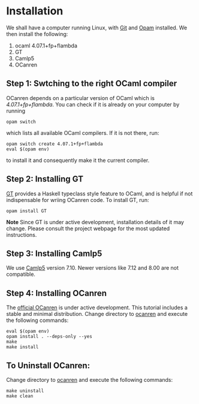 # Installation

We shall have a computer running Linux, with [Git](https://git-scm.com/)
and [Opam](https://opam.ocaml.org/) installed.
We then install the following:  

1. ocaml 4.07.1+fp+flambda
1. GT
1. Camlp5
1. OCanren

## Step 1: Swtching to the right OCaml compiler

OCanren depends on a particular version of OCaml which is _4.07.1+fp+flambda_. You can check
if it is already on your computer by running
```
opam switch
```
which lists all available OCaml compilers. If it is not there, run:
```
opam switch create 4.07.1+fp+flambda
eval $(opam env)
```
to install it and consequently make it the current compiler.

## Step 2:  Installing GT

[GT](https://github.com/JetBrains-Research/GT) provides
a Haskell typeclass style feature to OCaml, and is helpful if not indispensable for wriing OCanren code.
To install
GT, run:
```
opam install GT
```

**Note** Since GT is under active development, installation details of it may change. Please consult the project
webpage for the most updated instructions.


## Step 3: Installing Camlp5

We use [Camlp5](https://github.com/camlp5/camlp5) version 7.10. Newer versions like 7.12 and 8.00 are not 
compatible.  

## Step 4:  Installing OCanren

The [official OCanren](https://github.com/JetBrains-Research/OCanren.git) is
under active development. This tutorial includes a stable and minimal distribution. 
Change directory to [ocanren](./ocanren) and execute the following commands: 
```
eval $(opam env)
opam install . --deps-only --yes
make
make install
```

## To Uninstall OCanren:

Change directory to [ocanren](./ocanren) and execute the following commands:
```
make uninstall
make clean
```
